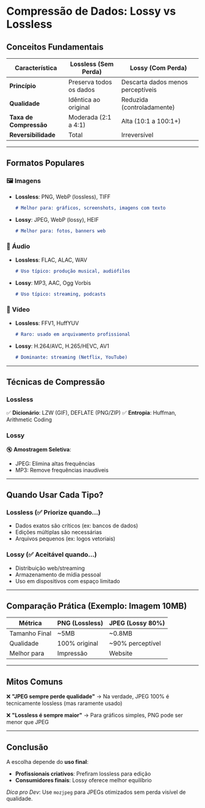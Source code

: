 # Compressão de Dados: Lossy vs Lossless

## Conceitos Fundamentais

| Característica         | Lossless (Sem Perda)    | Lossy (Com Perda)                 |
| ---------------------- | ----------------------- | --------------------------------- |
| **Princípio**          | Preserva todos os dados | Descarta dados menos perceptíveis |
| **Qualidade**          | Idêntica ao original    | Reduzida (controladamente)        |
| **Taxa de Compressão** | Moderada (2:1 a 4:1)    | Alta (10:1 a 100:1+)              |
| **Reversibilidade**    | Total                   | Irreversível                      |

---

## Formatos Populares

### 🖼️ **Imagens**

- **Lossless**: PNG, WebP (lossless), TIFF
  ```markdown
  # Melhor para: gráficos, screenshots, imagens com texto
  ```
- **Lossy**: JPEG, WebP (lossy), HEIF
  ```markdown
  # Melhor para: fotos, banners web
  ```

### 🎵 **Áudio**

- **Lossless**: FLAC, ALAC, WAV
  ```markdown
  # Uso típico: produção musical, audiófilos
  ```
- **Lossy**: MP3, AAC, Ogg Vorbis
  ```markdown
  # Uso típico: streaming, podcasts
  ```

### 🎥 **Vídeo**

- **Lossless**: FFV1, HuffYUV
  ```markdown
  # Raro: usado em arquivamento profissional
  ```
- **Lossy**: H.264/AVC, H.265/HEVC, AV1
  ```markdown
  # Dominante: streaming (Netflix, YouTube)
  ```

---

## Técnicas de Compressão

### Lossless

✅ **Dicionário**: LZW (GIF), DEFLATE (PNG/ZIP)
✅ **Entropia**: Huffman, Arithmetic Coding

### Lossy

🔇 **Amostragem Seletiva**:

- JPEG: Elimina altas frequências
- MP3: Remove frequências inaudíveis

---

## Quando Usar Cada Tipo?

### Lossless (✅ Priorize quando...)

- Dados exatos são críticos (ex: bancos de dados)
- Edições múltiplas são necessárias
- Arquivos pequenos (ex: logos vetoriais)

### Lossy (✅ Aceitável quando...)

- Distribuição web/streaming
- Armazenamento de mídia pessoal
- Uso em dispositivos com espaço limitado

---

## Comparação Prática (Exemplo: Imagem 10MB)

| Métrica       | PNG (Lossless) | JPEG (Lossy 80%) |
| ------------- | -------------- | ---------------- |
| Tamanho Final | ~5MB           | ~0.8MB           |
| Qualidade     | 100% original  | ~90% perceptível |
| Melhor para   | Impressão      | Website          |

---

## Mitos Comuns

❌ **"JPEG sempre perde qualidade"**
→ Na verdade, JPEG 100% é tecnicamente lossless (mas raramente usado)

❌ **"Lossless é sempre maior"**
→ Para gráficos simples, PNG pode ser menor que JPEG

---

## Conclusão

A escolha depende do **uso final**:

- **Profissionais criativos**: Prefiram lossless para edição
- **Consumidores finais**: Lossy oferece melhor equilíbrio

_Dica pro Dev_: Use `mozjpeg` para JPEGs otimizados sem perda visível de qualidade.
